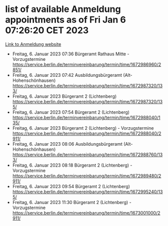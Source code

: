 # list of available Anmeldung appointments as of Fri Jan  6 07:26:20 CET 2023
[Link to Anmeldung website](https://service.berlin.de/terminvereinbarung/termin/tag.php?termin=0&anliegen[]=120686&dienstleisterlist=122210,122217,327316,122219,327312,122227,327314,122231,327346,122243,327348,122252,329742,122260,329745,122262,329748,122254,329751,122271,327278,122273,327274,122277,327276,330436,122280,327294,122282,327290,122284,327292,327539,122291,327270,122285,327266,122286,327264,122296,327268,150230,329760,122301,327282,122297,327286,122294,327284,122312,329763,122314,329775,122304,327330,122311,327334,122309,327332,122281,327352,122279,329772,122276,327324,122274,327326,122267,329766,122246,327318,122251,327320,122257,327322,122208,327298,122226,327300,121362,121364&herkunft=http%3A%2F%2Fservice.berlin.de%2Fdienstleistung%2F120686%2F)
- Freitag, 6. Januar 2023 07:36 Bürgeramt Rathaus Mitte - Vorzugstermine https://service.berlin.de/terminvereinbarung/termin/time/1672986960/2851/
- Freitag, 6. Januar 2023 07:42 Ausbildungsbürgeramt (Alt- Hohenschönhausen) https://service.berlin.de/terminvereinbarung/termin/time/1672987320/133/
- Freitag, 6. Januar 2023  Bürgeramt 2 (Lichtenberg) https://service.berlin.de/terminvereinbarung/termin/time/1672987320/135/
- Freitag, 6. Januar 2023 07:54 Bürgeramt 2 (Lichtenberg) https://service.berlin.de/terminvereinbarung/termin/time/1672988040/135/
- Freitag, 6. Januar 2023  Bürgeramt 2 (Lichtenberg) - Vorzugstermine https://service.berlin.de/terminvereinbarung/termin/time/1672988040/2911/
- Freitag, 6. Januar 2023 08:06 Ausbildungsbürgeramt (Alt- Hohenschönhausen) https://service.berlin.de/terminvereinbarung/termin/time/1672988760/133/
- Freitag, 6. Januar 2023 08:18 Bürgeramt 2 (Lichtenberg) - Vorzugstermine https://service.berlin.de/terminvereinbarung/termin/time/1672989480/2911/
- Freitag, 6. Januar 2023 09:54 Bürgeramt 2 (Lichtenberg) https://service.berlin.de/terminvereinbarung/termin/time/1672995240/135/
- Freitag, 6. Januar 2023 11:30 Bürgeramt 2 (Lichtenberg) - Vorzugstermine https://service.berlin.de/terminvereinbarung/termin/time/1673001000/2911/
